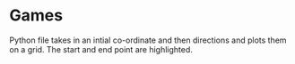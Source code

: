 # Games
Python file takes in an intial co-ordinate and then directions and plots them on a grid.
The start and end point are highlighted. 
